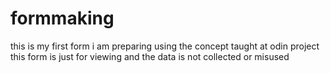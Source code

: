 # formmaking

this is my first form i am preparing using the concept taught at odin project
this form is just for viewing and the data is not collected or misused
